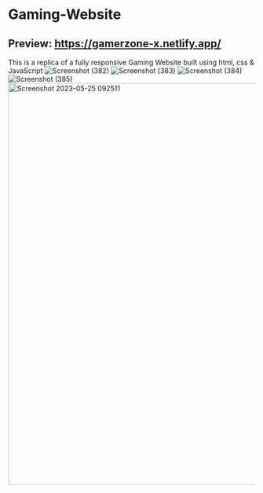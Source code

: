 # Gaming-Website  
## Preview: https://gamerzone-x.netlify.app/
This is a replica of a fully responsive Gaming Website built using html, css &amp; JavaScript 
![Screenshot (382)](https://github.com/YannKamche/Gaming-Website/assets/122357201/6243dc87-b022-43f7-8976-1f33b87d8542)
![Screenshot (383)](https://github.com/YannKamche/Gaming-Website/assets/122357201/b9485ca7-f9ce-4bd7-bb8b-85b76efa744b)
![Screenshot (384)](https://github.com/YannKamche/Gaming-Website/assets/122357201/f80df94a-24de-43a9-8afc-62e97731de15)
![Screenshot (385)](https://github.com/YannKamche/Gaming-Website/assets/122357201/4b51f876-f94a-4fd8-97d0-b7f05f25823c)
<img width="817" alt="Screenshot 2023-05-25 092511" src="https://github.com/YannKamche/Gaming-Website/assets/122357201/fd220e87-3124-48b5-94f9-d1070dd38ddb">
